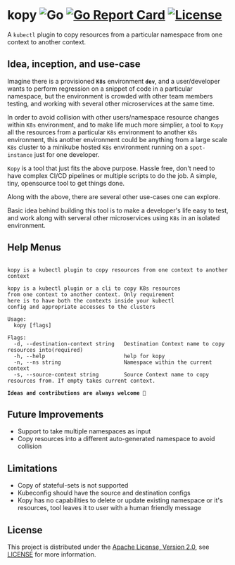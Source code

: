 # kopy ![Go](https://github.com/TejaBeta/kopy/workflows/Go/badge.svg) [![Go Report Card](https://goreportcard.com/badge/github.com/tejabeta/kopy)](https://goreportcard.com/report/github.com/tejabeta/kopy) [![License](https://img.shields.io/badge/License-Apache%202.0-green.svg)](./LICENSE)

A `kubectl` plugin to copy resources from a particular namespace from one context to another context.

## Idea, inception, and use-case

Imagine there is a provisioned **`K8s`** environment **`dev`**, and a user/developer wants to perform regression on a snippet of code in a particular namespace, but the environment is crowded with other team members testing, and working with several other microservices at the same time.

In order to avoid collision with other users/namespace resource changes within `K8s` environment, and to make life much more simplier, a tool to `Kopy` all the resources from a particular `K8s` environment to another `K8s` environment, this another environment could be anything from a large scale `K8s` cluster to a minikube hosted `K8s` environment running on a `spot-instance` just for one developer.

`Kopy` is a tool that just fits the above purpose. Hassle free, don't need to have complex CI/CD pipelines or multiple scripts to do the job. A simple, tiny, opensource tool to get things done.

Along with the above, there are several other use-cases one can explore.

Basic idea behind building this tool is to make a developer's life easy to test, and work along with serveral other microservices using `K8s` in an isolated environment. 

## Help Menus

```

kopy is a kubectl plugin to copy resources from one context to another context

kopy is a kubectl plugin or a cli to copy K8s resources
from one context to another context. Only requirement
here is to have both the contexts inside your kubectl 
config and appropriate accesses to the clusters

Usage:
  kopy [flags]

Flags:
  -d, --destination-context string   Destination Context name to copy resources into(required)
  -h, --help                         help for kopy
  -n, --ns string                    Namespace within the current context
  -s, --source-context string        Source Context name to copy resources from. If empty takes current context.

```

**`Ideas and contributions are always welcome 💪`**

## Future Improvements
- Support to take multiple namespaces as input
- Copy resources into a different auto-generated namespace to avoid collision

## Limitations
- Copy of stateful-sets is not supported
- Kubeconfig should have the source and destination configs
- Kopy has no capabilities to delete or update existing namespace or it's resources, tool leaves it to user with a human friendly message

## License
This project is distributed under the [Apache License, Version 2.0](http://www.apache.org/licenses/LICENSE-2.0), see [LICENSE](./LICENSE) for more information.
